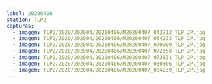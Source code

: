 ```yaml
---
label: 20200406
station: TLP2
capturas:
  - imagem: TLP2/2020/202004/20200406/M20200407_043912_TLP_2P.jpg
  - imagem: TLP2/2020/202004/20200406/M20200407_054233_TLP_2P.jpg
  - imagem: TLP2/2020/202004/20200406/M20200407_070009_TLP_2P.jpg
  - imagem: TLP2/2020/202004/20200406/M20200407_072358_TLP_2P.jpg
  - imagem: TLP2/2020/202004/20200406/M20200407_073831_TLP_2P.jpg
  - imagem: TLP2/2020/202004/20200406/M20200407_080306_TLP_2P.jpg
  - imagem: TLP2/2020/202004/20200406/M20200407_084239_TLP_2P.jpg
---
```

